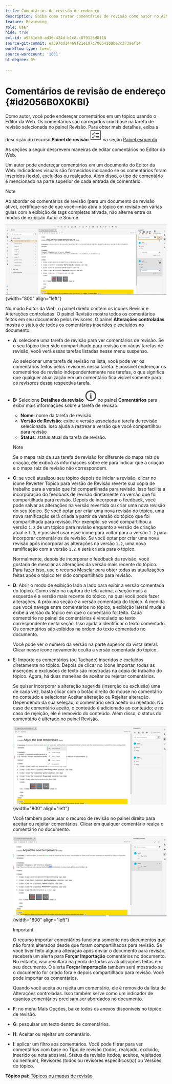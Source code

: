 ```yaml
---
title: Comentários de revisão de endereço
description: Saiba como tratar comentários de revisão como autor no AEM Guides. Descubra como um autor pode editar, filtrar, aceitar ou rejeitar comentários em um documento.
feature: Reviewing
role: User
hide: true
exl-id: a9551eb0-ad30-424d-b1c8-c079125d8118
source-git-commit: ea597cd14469f21e197c700542b9be7c373aef14
workflow-type: tm+mt
source-wordcount: '1031'
ht-degree: 0%

---
```


# Comentários de revisão de endereço {#id2056B0X0KBI}


Como autor, você pode endereçar comentários em um tópico usando o Editor da Web. Os comentários são carregados com base na tarefa de revisão selecionada no painel Revisão. Para obter mais detalhes, exiba a descrição do recurso **Painel de revisão** ![](images/active-review-tasklist-icon.svg) na seção [Painel esquerdo](../user-guide/web-editor-features.md#id2051EA0M0HS).

As seções a seguir descrevem maneiras de editar comentários no Editor da Web.

Um autor pode endereçar comentários em um documento do Editor da Web. Indicadores visuais são fornecidos indicando se os comentários foram inseridos \(texto\), excluídos ou realçados. Além disso, o tipo de comentário é mencionado na parte superior de cada entrada de comentário.

>[!NOTE]
>
> Ao abordar os comentários de revisão \(para um documento de revisão ativo\), certifique-se de que você—não abra o tópico em revisão em várias guias com a exibição de tags completas ativada, não alterne entre os modos de exibição Autor e Source.

![](images/comments-page-web-editor_cs.png){width="800" align="left"}

No modo Editor da Web, o painel direito contém os ícones Revisar e Alterações controladas. O painel Revisão mostra todos os comentários feitos em seu documento pelos revisores. O painel **Alterações controladas** mostra o status de todos os comentários inseridos e excluídos no documento.

- **A**: selecione uma tarefa de revisão para ver comentários de revisão. Se o seu tópico tiver sido compartilhado para revisão em várias tarefas de revisão, você verá essas tarefas listadas nesse menu suspenso.

  Ao selecionar uma tarefa de revisão na lista, você pode ver os comentários feitos pelos revisores nessa tarefa. É possível endereçar os comentários de revisão independentemente nas tarefas, o que significa que qualquer atualização em um comentário fica visível somente para os revisores dessa respectiva tarefa.

- **B:** Selecione **Detalhes da revisão** ![](images/active-review-info-icon.svg) no painel **Comentários** para exibir mais informações sobre a tarefa de revisão:

   - **Nome**: nome da tarefa de revisão.
   - **Versão de Revisão**: exibe a versão associada à tarefa de revisão selecionada. Isso ajuda a rastrear a versão que você compartilhou para revisão
   - **Status**: status atual da tarefa de revisão.

  >[!NOTE]
  >
  > Se o mapa raiz da sua tarefa de revisão for diferente do mapa raiz de criação, ele exibirá as informações sobre ele para indicar que a criação e o mapa raiz de revisão não correspondem.

- **C**: se você atualizou seu tópico depois de iniciar a revisão, clicar no ícone Reverter Tópico para Versão de Revisão reverte sua cópia de trabalho para a versão que foi compartilhada para revisão. Isso facilita a incorporação do feedback de revisão diretamente na versão que foi compartilhada para revisão. Depois de incorporar o feedback, você pode salvar as alterações na versão revertida ou criar uma nova revisão do seu tópico. Se você optar por criar uma nova revisão do tópico, uma nova ramificação será criada a partir da versão do tópico que foi compartilhada para revisão. Por exemplo, se você compartilhou a versão `1.2` de um tópico para revisão enquanto a versão de criação atual é `1.3`, é possível usar esse ícone para voltar para a versão `1.2` para incorporar comentários de revisão. Se você optar por criar uma nova revisão após incorporar as alterações na versão `1.2`, uma nova ramificação com a versão `1.2.0` será criada para o tópico.

  Normalmente, depois de incorporar o feedback da revisão, você gostaria de mesclar as alterações da versão mais recente do tópico. Para fazer isso, use o recurso [Mesclar](web-editor-features.md#id205DF04E0HS) para obter todas as atualizações feitas após o tópico ter sido compartilhado para revisão.

- **D**: Abrir o modo de exibição lado a lado para exibir a versão comentada do tópico. Como visto na captura de tela acima, a seção mais à esquerda é a versão mais recente do tópico, na qual você pode fazer alterações. A próxima seção é a versão comentada do tópico. À medida que você navega entre comentários no tópico, a exibição lateral muda e exibe a versão do tópico em que o comentário foi feito. Cada comentário no painel de comentários é vinculado ao texto correspondente nesta seção. Isso ajuda a identificar o texto comentado. Os comentários são exibidos na ordem do texto comentado no documento.

  Você pode ver o número da versão na parte superior da vista lateral. Clicar nesse ícone novamente oculta a versão comentada do tópico.

- E: Importe os comentários \(ou Tachado\) inseridos e excluídos diretamente no tópico. Depois de clicar no ícone Importar, todas as inserções e exclusões de texto são mostradas na cópia de trabalho do tópico. Agora, há duas maneiras de aceitar ou rejeitar comentários.

  Se quiser incorporar a alteração sugerida \(inserção ou exclusão\) uma de cada vez, basta clicar com o botão direito do mouse no comentário no conteúdo e selecionar Aceitar alteração ou Rejeitar alteração. Dependendo da sua seleção, o comentário será aceito ou rejeitado. No caso de comentário aceito, o conteúdo é adicionado ao conteúdo; e no caso de rejeição, ele é removido do conteúdo. Além disso, o status do comentário é alterado no painel Revisão.

  ![](images/import-comment-accept-web-editor_cs.png){width="800" align="left"}

  Você também pode usar o recurso de revisão no painel direito para aceitar ou rejeitar comentários. Clicar em qualquer comentário realça o comentário no documento.

  ![](images/changes-tab_cs.png){width="800" align="left"}

  >[!IMPORTANT]
  >
  > O recurso importar comentários funciona somente nos documentos que não foram alterados desde que foram compartilhados para revisão. Se você tiver feito alguma alteração após enviar o documento para revisão, receberá um alerta para **Forçar Importação** comentários no documento. No entanto, isso resultará na perda de todas as atualizações feitas em seu documento. O alerta **Forçar Importação** também será mostrado se o documento for criado fora e depois compartilhado para revisão. Você pode importar os comentários.

  Quando você aceita ou rejeita um comentário, ele é removido da lista de Alterações controladas. Isso também serve como um indicador de quantos comentários precisam ser abordados no documento.

- **F**: no menu Mais Opções, baixe todos os anexos disponíveis no tópico de revisão.
- **G**: pesquisar um texto dentro de comentários.
- **H**: Aceitar ou rejeitar um comentário.

- **I**: aplicar um filtro aos comentários. Você pode filtrar para ver comentários com base no Tipo de revisão \(todos, realçado, excluído, inserido ou nota adesiva\), Status da revisão \(todos, aceitos, rejeitados ou nenhum\), Revisores \(todos ou revisores específicos\(s\)\) ou Versões do tópico.


**Tópico pai:**[ Tópicos ou mapas de revisão](review.md)
